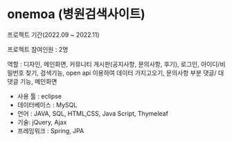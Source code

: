 # onemoa (병원검색사이트)

프로젝트 기간(2022.09 ~ 2022.11)

프로젝트 참여인원 : 2명

역할 : 디자인, 메인화면, 커뮤니티 게시판(공지사항, 문의사항, 후기), 로그인, 아이디/비밀번호 찾기,
 검색기능, open api 이용하여 데이터 가지고오기, 
 문의사항 부분 댓글/ 대댓글 기능, 메인화면

- 사용 툴 : eclipse
- 데이터베이스 : MySQL
- 언어 : JAVA, SQL, HTML,CSS, Java Script, Thymeleaf
- 기술: jQuery, Ajax
- 프레임워크 : Spring, JPA
